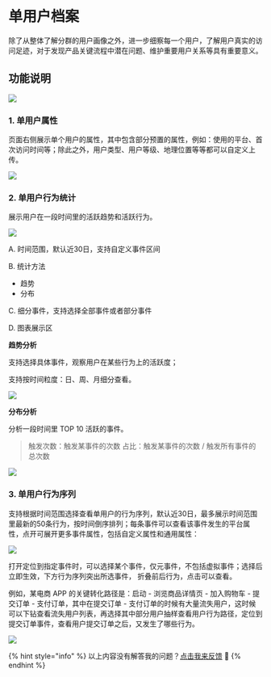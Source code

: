 # 单用户档案

除了从整体了解分群的用户画像之外，进一步细察每一个用户，了解用户真实的访问足迹，对于发现产品关键流程中潜在问题、维护重要用户关系等具有重要意义。

## 功能说明

![ ](https://imguserradar.analysys.cn/fangzhou/img/2018/08/201808112217419664.gif)

### 1. 单用户属性

页面右侧展示单个用户的属性，其中包含部分预置的属性，例如：使用的平台、首次访问时间等；除此之外，用户类型、用户等级、地理位置等等都可以自定义上传。

![ ](https://imguserradar.analysys.cn/fangzhou/img/2018/08/201808112328408834.png)

### 2. 单用户行为统计

展示用户在一段时间里的活跃趋势和活跃行为。

![ ](https://imguserradar.analysys.cn/fangzhou/img/2018/08/201808112356122881.png)

A. 时间范围，默认近30日，支持自定义事件区间

B. 统计方法

* 趋势
* 分布

C. 细分事件，支持选择全部事件或者部分事件

D. 图表展示区

**趋势分析**

支持选择具体事件，观察用户在某些行为上的活跃度；

支持按时间粒度：日、周、月细分查看。

![ ](https://imguserradar.analysys.cn/fangzhou/img/2018/08/201808120008567957.png)

**分布分析**

分析一段时间里 TOP 10 活跃的事件。

> 触发次数：触发某事件的次数 占比：触发某事件的次数 / 触发所有事件的总次数

![ ](https://imguserradar.analysys.cn/fangzhou/img/2018/08/201808120019101761.png)

### 3. 单用户行为序列

支持根据时间范围选择查看单用户的行为序列，默认近30日，最多展示时间范围里最新的50条行为，按时间倒序排列；每条事件可以查看该事件发生的平台属性，点开可展开更多事件属性，包括自定义属性和通用属性：

![ ](https://imguserradar.analysys.cn/fangzhou/img/2018/08/201808120027023634.gif)

打开定位到指定事件时，可以选择某个事件，仅元事件，不包括虚拟事件；选择后立即生效，下方行为序列突出所选事件， 折叠前后行为，点击可以查看。

例如，某电商 APP 的关键转化路径是：启动 - 浏览商品详情页 - 加入购物车 - 提交订单 - 支付订单，其中在提交订单 - 支付订单的时候有大量流失用户，这时候可以下钻查看流失用户列表，再选择其中部分用户抽样查看用户行为路径，定位到提交订单事件，查看用户提交订单之后，又发生了哪些行为。

![ ](https://imguserradar.analysys.cn/fangzhou/img/2018/08/201808120058141990.gif)

{% hint style="info" %}
以上内容没有解答我的问题？[点击我来反馈](https://support.qq.com/products/118522/) 🚀
{% endhint %}

